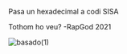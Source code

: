 Pasa un hexadecimal a codi SISA

Tothom ho veu?
-RapGod 2021


![basado(1)](https://user-images.githubusercontent.com/39237217/142741569-70eda64b-2b34-4ae9-a326-aa67d9b3ca03.png)
